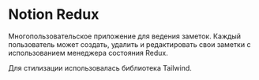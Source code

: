 # Notion Redux
Многопользовательское приложение для ведения заметок.
Каждый пользователь может создать, удалить и редактировать свои
заметки с использованием менеджера состояния Redux.

Для стилизации использовалась библиотека Tailwind.
